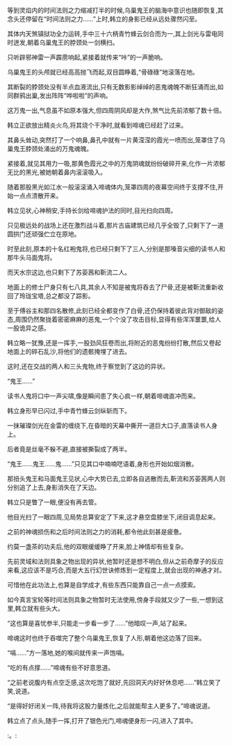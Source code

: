 
等到灵焰内的时间法则之力缩减打半的时候,乌巢鬼王的脑海中意识也随即恢复,其念头还停留在“时间法则之力……”上时,韩立的身影已经从远处骤然闪至。

其体内天煞镇狱功全力运转,手中三十六柄青竹蜂云剑合而为一,其上剑光与雷电同时迸发,朝着乌巢鬼王的脖颈处一剑横扫。

只听辟邪神雷一声霹雳响起,紧接着就传来“咔”的一声脆响。

乌巢鬼王的头颅就已经高高抛飞而起,双目圆睁着,“骨碌碌”地滚落在地。

其断裂的脖颈处没有半点血液流出,只有无数影影绰绰的恶鬼魂魄不断狂涌而出,如同群鸦出巢,发出阵阵“哗啦啦”的声响。

这万鬼一出,气息虽不如原本强大,但四周阴风却是大作,煞气比先前浓郁了数十倍。

韩立正欲放出精炎火鸟,将其烧个干净时,就看到啼魂已经赶了过来。

其鼻头耸动,突然打了一个响鼻,鼻孔中就有一片黄滢滢的霞光一喷而出,笼罩住了乌巢鬼王脖颈处涌出的万鬼魂魄。

紧接着,就见其用力一吸,那黄色霞光之中的万鬼阴魂就纷纷破碎开来,化作一片浓郁无比的黑光,被她朝着鼻内滚滚吸入。

随着那股黑光如江水一般滚滚涌入啼魂体内,笼罩四周的夜幕空间终于支撑不住,开始一点点溃散开来。

韩立见状,心神稍安,手持长剑给啼魂护法的同时,目光扫向四周。

只见极远处的战场上还在激烈战斗着,那片古庙建筑已经几乎全毁了,只剩下了一道圆拱门还顽强伫立在原地。

时至此刻,原本的十名红袍鬼将,也已经只剩下了三人,分别是那嗓音尖细的读书人和那牛头马面鬼将。

而天水宗这边,也只剩下了苏荌茜和靳流二人。

地面上的修士尸身只有七八具,其余人不知是被鬼将吞去了尸骨,还是被靳流重新收回了玲珑宝塔,总之都没了踪影。

至于傅谷主和那四名散修,此刻已经全都变作了白骨,还仍保持着彼此背对御敌的姿态,周围仍然聚拢着密密麻麻的恶鬼,一个个没了攻击目标,显得有些浑浑噩噩,给人一股诡异之感。

韩立略一犹豫,还是一挥手,一股劲风狂卷而出,将附近的恶鬼纷纷打散,然后又卷起地面上的碎石乱沙,将他们的遗骸掩埋了进去。

这时,还在交战的两人和三头鬼物,终于察觉到了这边的异状。

“鬼王……”

读书人鬼将口中一声尖啸,像是瞬间患了失心疯一样,朝着啼魂直冲而来。

韩立身形早已闪过,手中青竹蜂云剑纵斩而下。

一抹璀璨剑光在金雷的缠绕下,在昏暗的天幕中撕开一道巨大口子,直落读书人身上。

后者竟是丝毫不躲不避,直接被撕裂成了两半。

“鬼王……鬼王……鬼……”只见其口中喃喃呓语着,身形也开始如烟消散。

那扭头鬼王和马面鬼王见状,心中大势已去,立即各自逃散而去,靳流和苏荌茜两人则分别追了上去,身影消失在了天边。

韩立只是瞥了一眼,便没有再去管。

他目光扫了一眼四周,见局势总算安定了下来,这才悬空盘膝坐下,闭目调息起来。

之前的神魂损伤和之后时间法则之力的消耗,都令他此刻甚是疲惫。

约莫一盏茶的功夫后,他的双眼缓缓睁了开来,脸上神情却有些复杂。

先前灵域和法则具象之物出现的异状,他暂时还是想不明白,但从之前奇摩子的反应来看,这应该不是巧合,而是大五行幻世诀修炼到一定程度上,就会出现的神通才对。

可惜他在此功法上,也算是自学成才,有些东西只能靠自己一点一点摸索。

如今真言宝轮等时间法则具象之物暂时无法使用,傍身手段就又少了一些,一想到这里,韩立就有些头大。

“这也算是喜忧参半,只能走一步看一步了……”他暗叹一声,站了起来。

啼魂这时也终于吞噬完了整个乌巢鬼王,恢复了人形,朝着他这边落了回来。

“嗝……”方一落地,她的喉间就传来一声饱嗝。

“吃的有点撑……”啼魂有些不好意思道。

“之前老说腹内有点空乏感,这次吃饱了就好,先回洞天内好好休息吧……”韩立笑了笑,说道。

“是得好好闭关一阵,待我将这股力量炼化,之后就能帮主人更多了。”啼魂说道。

韩立点了点头,随手一挥,打开了银色光门,啼魂便身形一闪,进入了其中。

:。: